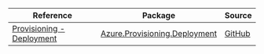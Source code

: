 | Reference | Package | Source |
|---|---|---|
|[Provisioning - Deployment](provisioning.deployment-readme.md)|[Azure.Provisioning.Deployment](https://www.nuget.org/packages/Azure.Provisioning.Deployment)|[GitHub](https://github.com/Azure/azure-sdk-for-net/blob/main/sdk/provisioning/Azure.Provisioning.Deployment)|
